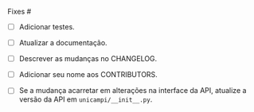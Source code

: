 Fixes #

- [ ] Adicionar testes.
- [ ] Atualizar a documentação.
- [ ] Descrever as mudanças no CHANGELOG.
- [ ] Adicionar seu nome aos CONTRIBUTORS.
- [ ] Se a mudança acarretar em alterações na interface da API, atualize a versão da API
  em `unicampi/__init__.py`.

